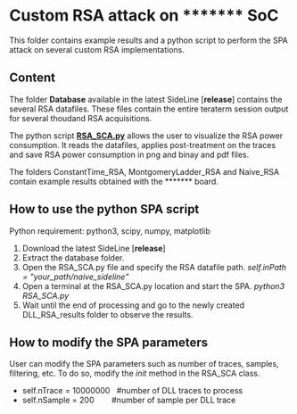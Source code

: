 # Custom RSA attack on <!---Xilinx Zynq--> ******* SoC

This folder contains example results and a python script to perform the SPA attack on several custom RSA implementations.

## Content 

The folder **Database** available in the latest SideLine [**release**] contains the several RSA datafiles. These files contain the entire teraterm session output for several thoudand RSA acquisitions. 

The python script [**RSA_SCA.py**](https://github.com/Remote-HWA/SideLine/blob/master/attack_results/RSA_Results/RSA_SCA.py) allows the user to visualize the RSA power consumption. It reads the datafiles, applies post-treatment on the traces and save RSA power consumption in png and binay and pdf files. 

The folders ConstantTime_RSA, MontgomeryLadder_RSA and Naive_RSA contain example results obtained with the <!---Zybo--> ******* board.

## How to use the python SPA script

Python requirement: python3, scipy, numpy, matplotlib 

1) Download the latest SideLine [**release**]
2) Extract the database folder.
3) Open the RSA_SCA.py file and specify the RSA datafile path. *self.inPath = "your_path/naive_sideline"*
4) Open a terminal at the RSA_SCA.py location and start the SPA. *python3 RSA_SCA.py*
5) Wait until the end of processing and go to the newly created  DLL_RSA_results folder to observe the results.

## How to modify the SPA parameters

User can modify the SPA parameters such as number of traces, samples, filtering, etc. To do so, modify the _init_ method in the RSA_SCA class.
- self.nTrace = 10000000&nbsp;&nbsp;&nbsp;#number of DLL traces to process
- self.nSample = 200&nbsp;&nbsp;&nbsp;&nbsp;&nbsp;&nbsp;&nbsp;&nbsp;#number of sample per DLL trace




